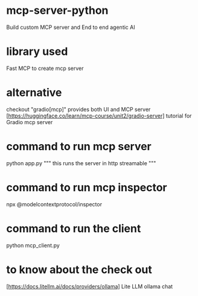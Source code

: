 # mcp-server-python

Build custom MCP server and End to end agentic AI

# library used

Fast MCP to create mcp server

# alternative

checkout "gradio[mcp]" provides both UI and MCP server
[https://huggingface.co/learn/mcp-course/unit2/gradio-server] tutorial for Gradio mcp server

# command to run mcp server

python app.py
""" this runs the server in http streamable """

# command to run mcp inspector

npx @modelcontextprotocol/inspector

# command to run the client

python mcp_client.py

# to know about the <model id> check out

[https://docs.litellm.ai/docs/providers/ollama] Lite LLM ollama chat
